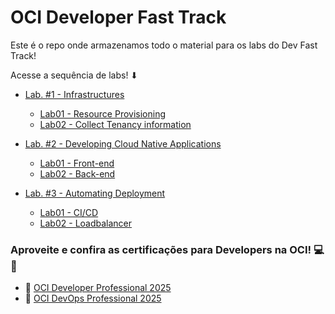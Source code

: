 # OCI Developer Fast Track 
Este é o repo onde armazenamos todo o material para os labs do Dev Fast Track!

Acesse a sequência de labs! ⬇

- [Lab. #1 - Infrastructures](/Lab.%20%231%20-%20Resource%20Provisioning)
  - [Lab01 - Resource Provisioning ](/Lab.%20%231%20-%20Resource%20Provisioning)
  - [Lab02 - Collect Tenancy information](Lab.%20%232%20-%20Developing%20Cloud%20Native%20Applications%20-%20Parte%201)

- [Lab. #2 - Developing Cloud Native Applications](/Lab.%20%232%20-%20Developing%20Cloud%20Native%20Applications)
  - [Lab01 - Front-end](/Lab.%20%232%20-%20Developing%20Cloud%20Native%20Applications/LAB01)
  - [Lab02 - Back-end](Lab.%20%232%20-%20Developing%20Cloud%20Native%20Applications%20-%20Parte%201)

- [Lab. #3 - Automating Deployment](/Lab.%20%234%20-%20Automating%20Deployment)
  - [Lab01 - CI/CD ](/Lab.%20%231%20-%20Resource%20Provisioning)
  - [Lab02 - Loadbalancer ](Lab.%20%232%20-%20Developing%20Cloud%20Native%20Applications%20-%20Parte%201)


### Aproveite e confira as certificações para Developers na OCI! 💻🚀
- 🏅 [OCI Developer Professional 2025](https://mylearn.oracle.com/ou/learning-path/become-an-oci-developer-professional-2023/121998)
- 🏅 [OCI DevOps Professional 2025](https://mylearn.oracle.com/ou/learning-path/become-an-oci-devops-professional-2023/121756)
